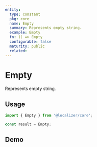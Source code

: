 ```yaml
---
entity:
  type: constant
  pkg: core
  name: Empty
  summary: Represents empty string.
  example: Empty
  fn: () => Empty
  configurable: false
  maturity: public
  related:
---
```


# Empty <Package name="core"/>

Represents empty string.

## Usage

```typescript twoslash
import { Empty } from '@localizer/core';

const result = Empty;
```

## Demo

<EntityDemo :args="[]" />
